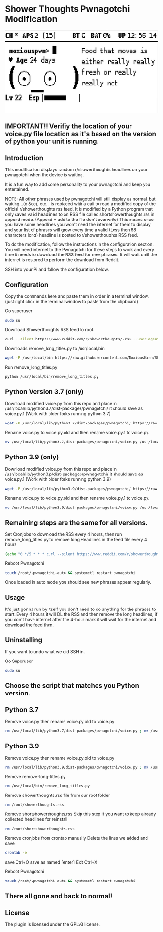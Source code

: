 # Shower Thoughts Pwnagotchi Modification

<img src="doc/attachments/showerthoughts.gif" width="631" height="272"/>

## IMPORTANT!! Verifiy the location of your voice.py file location as it's based on the version of python your unit is running.



## Introduction

This modification displays random r/showerthoughts headlines on your pwnagotchi when the device is waiting. 

It is a fun way to add some personality to your pwnagotchi and keep you entertained.

NOTE: All other phrases used by pwnagotchi will still display as normal, but waiting...(x Sec), etc... is replaced with a call to read a modified copy of the official r/showerthoughts rss feed. 
It is modified by a Python program that only saves valid headlines to an RSS file called shortshowerthoughts.rss in append mode. (Append = add to the file don't overwrite) 
This means once you have some headlines you won't need the internet for them to display and your list of phrases will grow every time a valid (Less then 68 characters long) headline is posted to r/showerthoughts RSS feed.


To do the modification, follow the instructions in the configuration section. 
You will need internet to the Pwnagotchi for these steps to work and every time it needs to download the RSS feed for new phrases. 
It will wait until the internet is restored to perform the download from Reddit.

SSH into your Pi and follow the configuration below.

## Configuration
Copy the commands here and paste them in order in a terminal window. (just right click in the terminal window to paste from the clipboard)

Go superuser
```bash
sudo su
```
Download Showerthoughts RSS feed to root. 
```bash
curl --silent https://www.reddit.com/r/showerthoughts/.rss --user-agent 'Mozilla' --output /root/showerthoughts.rss
```
Downloads remove_long_titles.py to /usr/local/bin
```bash
wget -P /usr/local/bin https://raw.githubusercontent.com/NoxiousKarn/Showerthoughts/main/remove_long_titles.py
```
Run remove_long_titles.py
```bash
python /usr/local/bin/remove_long_titles.py
```
## Python Version 3.7 (only)

Download modified voice.py from this repo and place in /usr/local/lib/python3.7/dist-packages/pwnagotchi/ it should save as voice.py.1 (Work with older forks running python 3.7)
```bash
wget -P /usr/local/lib/python3.7/dist-packages/pwnagotchi/ https://raw.githubusercontent.com/NoxiousKarn/Showerthoughts/main/voice.py
```
Rename voice.py to voice.py.old and then rename voice.py.1 to voice.py.
```bash
mv /usr/local/lib/python3.7/dist-packages/pwnagotchi/voice.py /usr/local/lib/python3.7/dist-packages/pwnagotchi/voice.py.old ; mv /usr/local/lib/python3.7/dist-packages/pwnagotchi/voice.py.1 /usr/local/lib/python3.7/dist-packages/pwnagotchi/voice.py
```
## Python 3.9 (only)

Download modified voice.py from this repo and place in /usr/local/lib/python3.p/dist-packages/pwnagotchi/ it should save as voice.py.1 (Work with older forks running python 3.9)
```bash
wget -P /usr/local/lib/python3.9/dist-packages/pwnagotchi/ https://raw.githubusercontent.com/NoxiousKarn/Showerthoughts/main/voice.py
```
Rename voice.py to voice.py.old and then rename voice.py.1 to voice.py.
```bash
mv /usr/local/lib/python3.9/dist-packages/pwnagotchi/voice.py /usr/local/lib/python3.7/dist-packages/pwnagotchi/voice.py.old ; mv /usr/local/lib/python3.7/dist-packages/pwnagotchi/voice.py.1 /usr/local/lib/python3.7/dist-packages/pwnagotchi/voice.py
```

## Remaining steps are the same for all versions.

Set Cronjobs to download the RSS every 4 hours, then run remove_long_titles.py to remove long Headlines in the feed file every 4 hours
```bash
(echo "0 */5 * * * curl --silent https://www.reddit.com/r/showerthoughts/.rss --user-agent 'Mozilla' --output showerthoughts.rss" ; echo "0 */5 * * * /usr/bin/python /usr/local/bin/remove_long_titles.py >/dev/null 2>&1") | crontab -
```
Reboot Pwnagotchi
```bash
touch /root/.pwnagotchi-auto && systemctl restart pwnagotchi
```

Once loaded in auto mode you should see new phrases appear regularly.


## Usage
It's just gonna run by itself you don't need to do anything for the phrases to start. Every 4 hours it will DL the RSS and then remove the long headlines, if you don't have internet after the 4-hour mark it will wait for the internet and download the feed then. 


## Uninstalling
If you want to undo what we did SSH in.

Go Superuser
```bash
sudo su
```
## Choose the script that matches you Python version.

## Python 3.7
Remove voice.py then rename voice.py.old to voice.py
```bash
rm /usr/local/lib/python3.7/dist-packages/pwnagotchi/voice.py ; mv /usr/local/lib/python3.7/dist-packages/pwnagotchi/voice.py.old /usr/local/lib/python3.7/dist-packages/pwnagotchi/voice.py
```

## Python 3.9
Remove voice.py then rename voice.py.old to voice.py
```bash
rm /usr/local/lib/python3.9/dist-packages/pwnagotchi/voice.py ; mv /usr/local/lib/python3.9/dist-packages/pwnagotchi/voice.py.old /usr/local/lib/python3.9/dist-packages/pwnagotchi/voice.py
```

Remove remove-long-titles.py
```bash
rm /usr/local/bin/remove_long_titles.py
```
Remove showerthoughts.rss file from our root folder
```bash
rm /root/showerthoughts.rss
```
Remove shortshowerthoughts.rss Skip this step if you want to keep already collected headlines for reinstall
```bash
rm /root/shortshowerthoughts.rss
```
Remove cronjobs from crontab manually Delete the lines we added and save
```bash
crontab -e
```
save
Ctrl+O
save as named
[enter]
Exit
Ctrl+X

Reboot Pwnagotchi
```bash
touch /root/.pwnagotchi-auto && systemctl restart pwnagotchi
```

## There all gone and back to normal!

## License
The plugin is licensed under the GPLv3 license.
